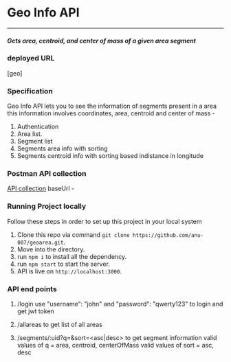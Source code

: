 # Geo Info API
---
#### _Gets area, centroid, and center of mass of a given area segment_

### deployed URL
[geo]

### Specification
Geo Info API lets you to see the information of segments present in a area this information involves coordinates, area, centroid and center of mass -
1. Authentication
2. Area list.
3. Segment list
4. Segments area info with sorting
5. Segments centroid info with sorting based indistance in longitude

### Postman API collection
[API collection](https://www.getpostman.com/collections/1673a43f147c823cd41f)
baseUrl - 

### Running Project locally

Follow these steps in order to set up this project in your local system
1. Clone this repo via command `git clone https://github.com/anu-007/geoarea.git`.
2. Move into the directory.
3. run `npm i` to install all the dependency.
4. run `npm start` to start the server.
5. API is live on `http://localhost:3000`.

### API end points
1. /login
use	"username": "john" and "password": "qwerty123" to login and get jwt token

2. /allareas
to get list of all areas

3. /segments/:uid?q=<query>&sort=<asc|desc>
to get segment information
valid values of q = area, centroid, centerOfMass
valid values of sort = asc, desc